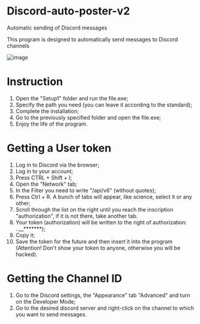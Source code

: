 # Discord-auto-poster-v2

Automatic sending of Discord messages

This program is designed to automatically send messages to Discord channels

![image](https://github.com/ponimay/Discord-auto-poster/assets/80597767/1515d8cf-10f8-4ae7-9f76-bd58bdff4343)

# Instruction
1. Open the "Setup1" folder and run the file.exe;
2. Specify the path you need (you can leave it according to the standard);
3. Complete the installation;
4. Go to the previously specified folder and open the file.exe;
5. Enjoy the life of the program.

# Getting a User token
1. Log in to Discord via the browser;
2. Log in to your account;
3. Press CTRL + Shift + I;
4. Open the "Network" tab;
5. In the Filter you need to write "/api/v6" (without quotes);
6. Press Ctrl + R. A bunch of tabs will appear, like science, select it or any other;
7. Scroll through the list on the right until you reach the inscription "authorization", if it is not there, take another tab.
8. Your token (authorization) will be written to the right of authorization: ..__*******);
9. Copy it;
10. Save the token for the future and then insert it into the program (Attention! Don't show your token to anyone, otherwise you will be hacked).

# Getting the Channel ID
1. Go to the Discord settings, the "Appearance" tab "Advanced" and turn on the Developer Mode;
2. Go to the desired discord server and right-click on the channel to which you want to send messages.

